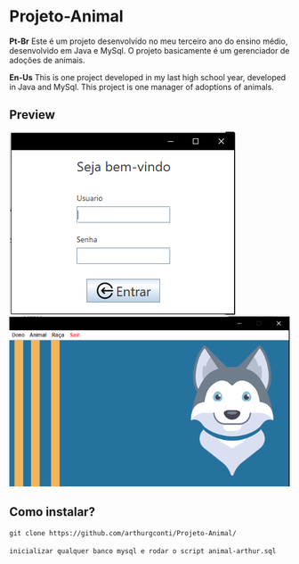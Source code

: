 # Projeto-Animal

**Pt-Br**
Este é um projeto desenvolvido no meu terceiro ano do ensino médio, desenvolvido em Java  e MySql.
O projeto basicamente é um gerenciador de adoções de animais.

**En-Us**
This is one project developed in my last high school year, developed in Java and MySql.
This project is one manager of adoptions of animals.

## Preview
![Splash Screen](previewImages/Login.png)
![Splash Screen](previewImages/MenuPrincipal.png)
## Como instalar?

```
git clone https://github.com/arthurgconti/Projeto-Animal/

inicializar qualquer banco mysql e rodar o script animal-arthur.sql
```
